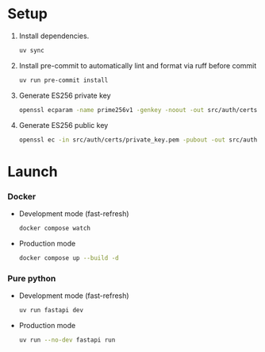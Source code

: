 # Setup

1. Install dependencies.
    ```bash
    uv sync
    ```

2. Install pre-commit to automatically lint and format via ruff before commit
    ```bash
    uv run pre-commit install
    ```

3. Generate ES256 private key
    ```bash
    openssl ecparam -name prime256v1 -genkey -noout -out src/auth/certs/private_key.pem
    ```

4. Generate ES256 public key
    ```bash
    openssl ec -in src/auth/certs/private_key.pem -pubout -out src/auth/certs/public_key.pem
    ```

# Launch

### Docker

* Development mode (fast-refresh)
    ```bash
    docker compose watch
    ```

* Production mode
    ```bash
    docker compose up --build -d
    ```

### Pure python

* Development mode (fast-refresh)
    ```bash
    uv run fastapi dev
    ```

* Production mode
    ```bash
    uv run --no-dev fastapi run
    ```